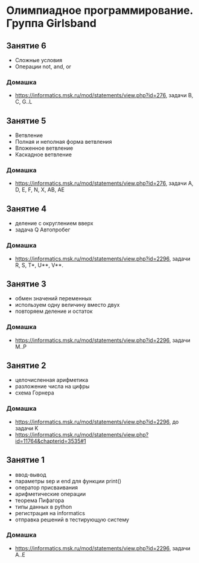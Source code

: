 # Олимпиадное программирование. Группа Girlsband
## Занятие 6
+ Сложные условия
+ Операции not, and, or
### Домашка
+ https://informatics.msk.ru/mod/statements/view.php?id=276, задачи B, C, G..L
## Занятие 5
+ Ветвление
+ Полная и неполная форма ветвления
+ Вложенное ветвление
+ Каскадное ветвление
### Домашка
+ https://informatics.msk.ru/mod/statements/view.php?id=276, задачи A, D, E, F, N, X, AB, AE
## Занятие 4
+ деление с округлением вверх
+ задача Q Автопробег
### Домашка
+ https://informatics.msk.ru/mod/statements/view.php?id=2296, задачи R, S, T*, U**, V**.
## Занятие 3
+ обмен значений переменных
+ используем одну величину вместо двух
+ повторяем деление и остаток
### Домашка
+ https://informatics.msk.ru/mod/statements/view.php?id=2296, задачи M..P
## Занятие 2
+ целочисленная арифметика
+ разложение числа на цифры
+ схема Горнера
### Домашка
+ https://informatics.msk.ru/mod/statements/view.php?id=2296, до задачи K
+ https://informatics.msk.ru/mod/statements/view.php?id=11764&chapterid=3535#1
## Занятие 1
+ ввод-вывод
+ параметры sep и end для функции print()
+ оператор присваивания
+ арифметические операции
+ теорема Пифагора
+ типы данных в python
+ регистрация на informatics
+ отправка решений в тестирующую систему
### Домашка
+ https://informatics.msk.ru/mod/statements/view.php?id=2296, задачи A..E